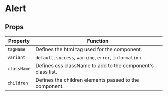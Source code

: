 # Alert

## Props

Property | Function
--- | ---
`tagName` | Defines the html tag used for the component.
`variant` | `default`, `success`, `warning`, `error`, `information` | Defines which variant of the component will be used.
`className` | Defines css className to add to the component's class list.
`children` | Defines the children elements passed to the component.

